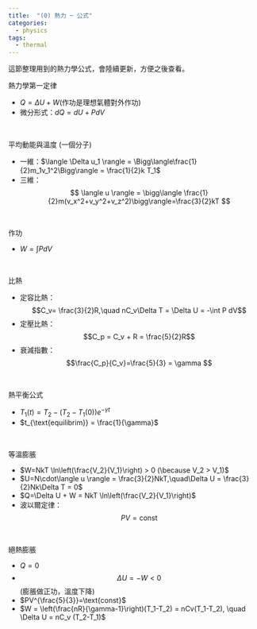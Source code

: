 ```yaml
---
title:  "(0) 熱力 ─ 公式"
categories:
  - physics
tags:
  - thermal
---
```



這節整理用到的熱力學公式，會陸續更新，方便之後查看。

熱力學第一定律 
- $Q=\Delta U+W$(作功是理想氣體對外作功)
- 微分形式：$dQ=dU+PdV$

<br>

平均動能與溫度 (一個分子)
- 一維：$\langle \Delta u_1 \rangle = \Bigg\langle\frac{1}{2}m_1v_1^2\Bigg\rangle = \frac{1}{2}k T_1$
- 三維：$$
\langle u \rangle = \bigg\langle \frac{1}{2}m(v_x^2+v_y^2+v_z^2)\bigg\rangle=\frac{3}{2}kT
$$

<br>

作功
- $W=\int PdV$

<br>

比熱
- 定容比熱：$$C_v= \frac{3}{2}R,\quad nC_v\Delta T = \Delta U = -\int P dV$$
- 定壓比熱：$$C_p = C_v + R = \frac{5}{2}R$$
- 衰減指數：$$\frac{C_p}{C_v}=\frac{5}{3} = \gamma
$$

<br>

熱平衡公式
- $T_1(t)=T_2-(T_2-T_1(0))e^{-\gamma t}$
- $t_{\text{equilibrim}} = \frac{1}{\gamma}$


<br>

等溫膨脹
- $W=NkT \ln\left(\frac{V_2}{V_1}\right) > 0 (\because V_2 > V_1)$
- $U=N\cdot\langle u \rangle = \frac{3}{2}NkT,\quad\Delta U = \frac{3}{2}Nk\Delta T = 0$
- $Q=\Delta U + W = NkT \ln\left(\frac{V_2}{V_1}\right)$
- 波以爾定律：$$PV=\text{const}$$


<br>

絕熱膨脹
- $Q=0$
- $$\Delta U = -W < 0$$(膨脹做正功，溫度下降)
- $PV^{\frac{5}{3}}=\text{const}$
- $W = \left(\frac{nR}{\gamma-1}\right)(T_1-T_2) = nCv(T_1-T_2), \quad \Delta U = nC_v (T_2-T_1)$


